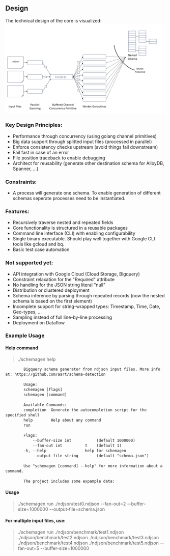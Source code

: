 ## Design

The technical design of the core is visualized: 
![blueprint](design.png)

### Key Design Principles:
- Performance through concurrency (using golang channel primitives)
- Big data support through splitted input files (processed in parallel)
- Enforce consistency checks upstream (avoid things fail downstream)
- Fail fast in case of an error
- File position traceback to enable debugging
- Architect for reusability (generate other destination schema for AlloyDB, Spanner, ...)

### Constraints:
- A process will generate one schema. To enable generation of different schemas seperate processes need to be instantiated.

### Features:
- Recursively traverse nested and repeated fields
- Core functionality is structured in a reusable packages
- Command line interface (CLI) with enabling configurability
- Single binary executable. Should play well together with Google CLI tools like gcloud and bq.
- Basic test case automation

### Not supported yet:
- API integration with Google Cloud (Cloud Storage, Bigquery)
- Constraint relaxation for the "Required" attribute 
- No handling for the JSON string literal "null"
- Distribution or clustered deployment
- Schema inference by parsing through repeated records (now the nested schema is based on the first element)
- Incomplete support for string-wrapped types: Timestamp, Time, Date, Geo-types, ...
- Sampling instead of full line-by-line processing
- Deployment on Dataflow

### Example Usage

#### Help command
> ./schemagen help           

            Bigquery schema generator from ndjson input files. More info at: https://github.com/aart/schema-detection

            Usage:
            schemagen [flags]
            schemagen [command]

            Available Commands:
            completion  Generate the autocompletion script for the specified shell
            help        Help about any command
            run

            Flags:
                --buffer-size int           (default 1000000)
                --fan-out int          t    (default 1)
            -h, --help                 help for schemagen
                --output-file string        (default "schema.json")

            Use "schemagen [command] --help" for more information about a command.

            The project includes some expample data:

#### Usage
> ./schemagen run ./ndjson/test0.ndjson  --fan-out=2 --buffer-size=1000000 --output-file=schema.json

#### For multiple input files, use:

>./schemagen run ./ndjson/benchmark/test1.ndjson ./ndjson/benchmark/test2.ndjson ./ndjson/benchmark/test3.ndjson ./ndjson/benchmark/test4.ndjson ./ndjson/benchmark/test5.ndjson --fan-out=5 --buffer-size=1000000